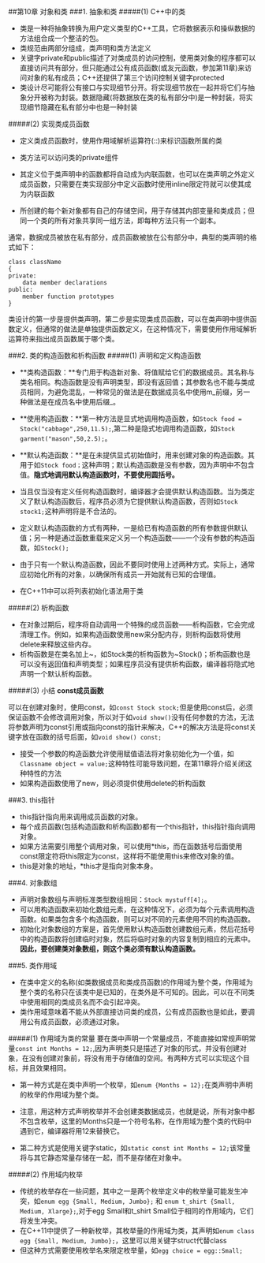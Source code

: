 ##第10章 对象和类
###1. 抽象和类
#####(1) C++中的类
* 类是一种将抽象转换为用户定义类型的C++工具，它将数据表示和操纵数据的方法组合成一个整洁的包。
* 类规范由两部分组成，类声明和类方法定义
* 关键字private和public描述了对类成员的访问控制，使用类对象的程序都可以直接访问共有部分，但只能通过公有成员函数(或友元函数，参加第11章)来访问对象的私有成员；C++还提供了第三个访问控制关键字protected
* 类设计尽可能将公有接口与实现细节分开。将实现细节放在一起并将它们与抽象分开被称为封装。数据隐藏(将数据放在类的私有部分中)是一种封装，将实现细节隐藏在私有部分中也是一种封装

#####(2) 实现类成员函数
* 定义类成员函数时，使用作用域解析运算符(::)来标识函数所属的类
* 类方法可以访问类的private组件
* 其定义位于类声明中的函数都将自动成为内联函数，也可以在类声明之外定义成员函数，只需要在类实现部分中定义函数时使用inline限定符就可以使其成为内联函数

* 所创建的每个新对象都有自己的存储空间，用于存储其内部变量和类成员；但同一个类的所有对象共享同一组方法，即每种方法只有一个副本。

通常，数据成员被放在私有部分，成员函数被放在公有部分中，典型的类声明的格式如下：

    class className
    {
    private:
        data member declarations
    public:
        member function prototypes
    }
类设计的第一步是提供类声明，第二步是实现类成员函数，可以在类声明中提供函数定义，但通常的做法是单独提供函数定义，在这种情况下，需要使用作用域解析运算符来指出成员函数属于哪个类。

###2. 类的构造函数和析构函数
#####(1) 声明和定义构造函数
* **类构造函数：**专门用于构造新对象、将值赋给它们的数据成员。其名称与类名相同。构造函数是没有声明类型，即没有返回值；其参数名也不能与类成员相同，为避免混乱，一种常见的做法是在数据成员名中使用m_前缀，另一种做法是在成员名中使用后缀_。
* **使用构造函数：**第一种方法是显式地调用构造函数，如`Stock food = Stock("cabbage",250,11.5);`,第二种是隐式地调用构造函数，如`Stock garment("mason",50,2.5);`。
* **默认构造函数：**是在未提供显式初始值时，用来创建对象的构造函数。其用于如`Stock food；`这种声明；默认构造函数是没有参数，因为声明中不包含值。**隐式地调用默认构造函数时，不要使用圆括号。**
* 当且仅当没有定义任何构造函数时，编译器才会提供默认构造函数。当为类定义了默认构造函数后，程序员必须为它提供默认构造函数，否则如`Stock stock1;`这种声明将是不合法的。
* 定义默认构造函数的方式有两种，一是给已有构造函数的所有参数提供默认值；另一种是通过函数重载来定义另一个构造函数——一个没有参数的构造函数，如`Stock();`
* 由于只有一个默认构造函数，因此不要同时使用上述两种方式。实际上，通常应初始化所有的对象，以确保所有成员一开始就有已知的合理值。

* 在C++11中可以将列表初始化语法用于类

#####(2) 析构函数
* 在对象过期后，程序将自动调用一个特殊的成员函数——析构函数，它会完成清理工作。例如，如果构造函数使用new来分配内存，则析构函数将使用delete来释放这些内存。
* 析构函数是在类名加上~，如Stock类的析构函数为~Stock()；析构函数也是可以没有返回值和声明类型；如果程序员没有提供析构函数，编译器将隐式地声明一个默认析构函数。

#####(3) 小结
**const成员函数**

可以在创建对象时，使用const，如`const Stock stock;`但是使用const后，必须保证函数不会修改调用对象，所以对于如`void show()`没有任何参数的方法，无法将参数声明为const引用或指向const的指针来解决，C++的解决方法是将const关键字放在函数的括号后面，如`void show() const;`

* 接受一个参数的构造函数允许使用赋值语法将对象初始化为一个值，如`Classname object = value;`这种特性可能导致问题，在第11章将介绍关闭这种特性的方法
* 如果构造函数使用了new，则必须提供使用delete的析构函数

###3. this指针
* this指针指向用来调用成员函数的对象。
* 每个成员函数(包括构造函数和析构函数)都有一个this指针，this指针指向调用对象。
* 如果方法需要引用整个调用对象，可以使用*this，而在函数括号后面使用const限定符将this限定为const，这样将不能使用this来修改对象的值。
* this是对象的地址，*this才是指向对象本身。

###4. 对象数组
* 声明对象数组与声明标准类型数组相同：`Stock mystuff[4];`。
* 可以用构造函数来初始化数组元素，在这种情况下，必须为每个元素调用构造函数。如果类包含多个构造函数，则可以对不同的元素使用不同的构造函数。
* 初始化对象数组的方案是，首先使用默认构造函数创建数组元素，然后花括号中的构造函数将创建临时对象，然后将临时对象的内容复制到相应的元素中。**因此，要创建类对象数组，则这个类必须有默认构造函数。**

###5. 类作用域
* 在类中定义的名称(如类数据成员和类成员函数)的作用域为整个类，作用域为整个类的名称只在该类中是已知的，在类外是不可知的。因此，可以在不同类中使用相同的类成员名而不会引起冲突。
* 类作用域意味着不能从外部直接访问类的成员，公有成员函数也是如此，要调用公有成员函数，必须通过对象。

#####(1) 作用域为类的常量
要在类中声明一个常量成员，不能直接如常规声明常量`const int Months = 12;`,因为声明类只是描述了对象的形式，并没有创建对象，在没有创建对象前，将没有用于存储值的空间。有两种方式可以实现这个目标，并且效果相同。

* 第一种方式是在类中声明一个枚举，如`enum {Months = 12};`在类声明中声明的枚举的作用域为整个类。
* 注意，用这种方式声明枚举并不会创建类数据成员，也就是说，所有对象中都不包含枚举，这里的Months只是一个符号名称，在作用域为整个类的代码中遇到它，编译器将用12来替换它。

* 第二种方式是使用关键字static，如`static const int Months = 12;`该常量将与其它静态常量存储在一起，而不是存储在对象中。

#####(2) 作用域内枚举
* 传统的枚举存在一些问题，其中之一是两个枚举定义中的枚举量可能发生冲突，如`enum egg {Small, Medium, Jumbo};` 和 `enum t_shirt {Small, Medium, Xlarge};`,对于egg Small和t_shirt Small位于相同的作用域内，它们将发生冲突。
* 在C++11中提供了一种新枚举，其枚举量的作用域为类，其声明如`enum class egg {Small, Medium, Jumbo};`，这里可以用关键字struct代替class
* 但这种方式需要使用枚举名来限定枚举量，如`egg choice = egg::Small;`


